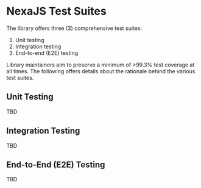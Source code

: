 # NexaJS Test Suites

The library offers three (3) comprehensive test suites:
1. Unit testing
2. Integration testing
3. End-to-end (E2E) testing

Library maintainers aim to preserve a minimum of >99.3% test coverage at all times. The following offers details about the rationale behind the various test suites.


## Unit Testing

TBD


## Integration Testing

TBD


## End-to-End (E2E) Testing

TBD
